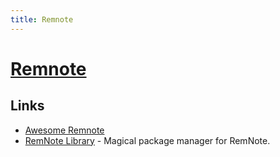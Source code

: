 ```yaml
---
title: Remnote
---
```


# [Remnote](https://www.remnote.com/)

## Links

- [Awesome Remnote](https://github.com/hannesfrank/awesome-remnote)
- [RemNote Library](https://github.com/hannesfrank/remnote-library) - Magical package manager for RemNote.
